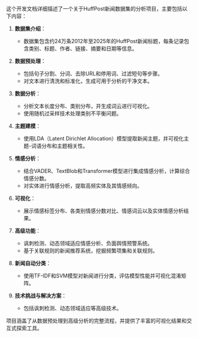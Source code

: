 这个开发文档详细描述了一个关于HuffPost新闻数据集的分析项目，主要包括以下内容：

1. **数据集介绍**：
   - 数据集包含约24万条2012年至2025年的HuffPost新闻标题，每条记录包含类别、标题、作者、链接、摘要和日期等信息。

2. **数据预处理**：
   - 包括句子分割、分词、去除URL和停用词、过滤短句等步骤。
   - 对文本进行清洗和标准化，生成可用于分析的干净文本。

3. **数据分析**：
   - 分析文本长度分布、类别分布，并生成词云进行可视化。
   - 使用随机过采样技术处理类别不平衡问题。

4. **主题建模**：
   - 使用LDA（Latent Dirichlet Allocation）模型提取新闻主题，并可视化主题-词语分布和主题相关性。

5. **情感分析**：
   - 结合VADER、TextBlob和Transformer模型进行集成情感分析，计算综合情感分数。
   - 对实体进行情感分析，提取高频实体及其情感倾向。

6. **可视化**：
   - 展示情感标签分布、各类别情感分数对比、情感词云以及实体情感分析结果。

7. **高级功能**：
   - 讽刺检测、动态领域适应情感分析、负面舆情预警系统。
   - 基于关联规则的新闻推荐系统，挖掘频繁项集和关联规则。

8. **新闻自动分类**：
   - 使用TF-IDF和SVM模型对新闻进行分类，评估模型性能并可视化混淆矩阵。

9. **技术挑战与解决方案**：
   - 包括讽刺检测、动态领域适应等高级技术。

项目涵盖了从数据预处理到高级分析的完整流程，并提供了丰富的可视化结果和交互式探索工具。
